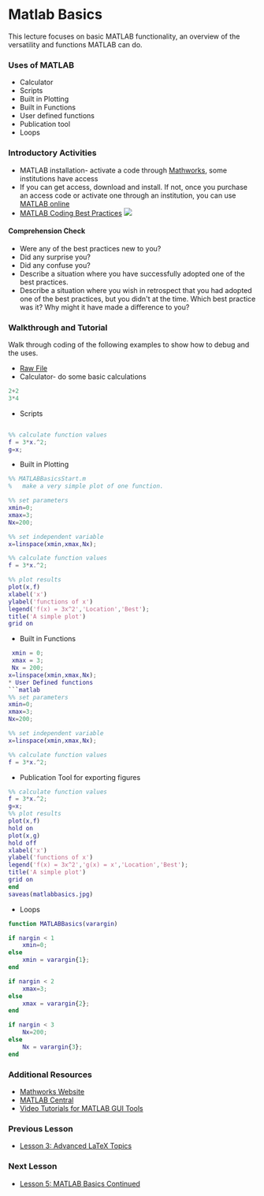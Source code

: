 # **Matlab Basics**

This lecture focuses on basic MATLAB functionality, an overview of the versatility and functions MATLAB can do. 

### **Uses of MATLAB**
  * Calculator
  * Scripts
  * Built in Plotting
  * Built in Functions
  * User defined functions
  * Publication tool
  * Loops
  
### **Introductory Activities**
* MATLAB installation- activate a code through [Mathworks](https://www.mathworks.com/academia.html), some institutions have access 
* If you can get access, download and install. If not, once you purchase an access code or activate one through an institution, you can use [MATLAB online](https://matlab.mathworks.com/)  
* [MATLAB Coding Best Practices](https://www.youtube.com/watch?v=ThDNl4m7GsI&feature=emb_title&ab_channel=AshleeN.FordVersypt)
[![](http://img.youtube.com/vi/ThDNl4m7GsI/0.jpg)](http://www.youtube.com/watch?v=ThDNl4m7GsI "")

#### **Comprehension Check**
* Were any of the best practices new to you?
* Did any surprise you?
* Did any confuse you?
* Describe a situation where you have successfully adopted one of the best practices.
* Describe a situation where you wish in retrospect that you had adopted one of the best practices, but you didn't at the time.     Which best practice was it? Why might it have made a difference to you?

### **Walkthrough and Tutorial**
Walk through coding of the following examples to show how to debug and the uses.
* [Raw File](/CHEclassFa20/In%20Class%20Problem%20Activities/MATLAB/MATLABBasicsStart.m)
* Calculator- do some basic calculations
```MATLAB
2+2
3*4
```
* Scripts
```MATLAB

%% calculate function values
f = 3*x.^2;
g=x;
```
* Built in Plotting
```MATLAB
%% MATLABBasicsStart.m
%   make a very simple plot of one function.

%% set parameters
xmin=0;
xmax=3;
Nx=200;

%% set independent variable
x=linspace(xmin,xmax,Nx);

%% calculate function values
f = 3*x.^2;

%% plot results
plot(x,f)
xlabel('x')
ylabel('functions of x')
legend('f(x) = 3x^2','Location','Best');
title('A simple plot')
grid on
```
* Built in Functions
```MATLAB
 xmin = 0; 
 xmax = 3;
 Nx = 200;
x=linspace(xmin,xmax,Nx);
* User Defined functions
```matlab
%% set parameters
xmin=0;
xmax=3;
Nx=200;

%% set independent variable
x=linspace(xmin,xmax,Nx);

%% calculate function values
f = 3*x.^2;
```
* Publication Tool for exporting figures
```MATLAB
%% calculate function values
f = 3*x.^2;
g=x;
%% plot results
plot(x,f)
hold on
plot(x,g)
hold off
xlabel('x')
ylabel('functions of x')
legend('f(x) = 3x^2','g(x) = x','Location','Best');
title('A simple plot')
grid on
end
saveas(matlabbasics.jpg)
```
* Loops
```MATLAB
function MATLABBasics(varargin)

if nargin < 1
    xmin=0;
else 
    xmin = varargin{1};
end

if nargin < 2
    xmax=3; 
else 
    xmax = varargin{2};
end

if nargin < 3
    Nx=200;
else 
    Nx = varargin{3};
end
``` 
  
### **Additional Resources**
* [Mathworks Website](https://www.mathworks.com/help/matlab/)
* [MATLAB Central](https://www.mathworks.com/matlabcentral/)
* [Video Tutorials for MATLAB GUI Tools](http://learningmatlab.com/videos/index.html)

### **Previous Lesson**
 * [Lesson 3: Advanced LaTeX Topics](/L03:%20Advanced%20LaTeX%20Topics.md)
### **Next Lesson**
 * [Lesson 5: MATLAB Basics Continued](/L05:%20MATLAB%20basics%20cont.md)
